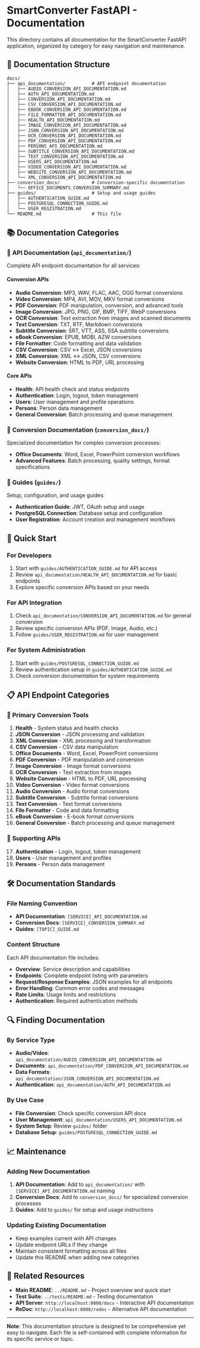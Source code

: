 # SmartConverter FastAPI - Documentation

This directory contains all documentation for the SmartConverter FastAPI application, organized by category for easy navigation and maintenance.

## 📁 Documentation Structure

```
docs/
├── api_documentation/          # API endpoint documentation
│   ├── AUDIO_CONVERSION_API_DOCUMENTATION.md
│   ├── AUTH_API_DOCUMENTATION.md
│   ├── CONVERSION_API_DOCUMENTATION.md
│   ├── CSV_CONVERSION_API_DOCUMENTATION.md
│   ├── EBOOK_CONVERSION_API_DOCUMENTATION.md
│   ├── FILE_FORMATTER_API_DOCUMENTATION.md
│   ├── HEALTH_API_DOCUMENTATION.md
│   ├── IMAGE_CONVERSION_API_DOCUMENTATION.md
│   ├── JSON_CONVERSION_API_DOCUMENTATION.md
│   ├── OCR_CONVERSION_API_DOCUMENTATION.md
│   ├── PDF_CONVERSION_API_DOCUMENTATION.md
│   ├── PERSONS_API_DOCUMENTATION.md
│   ├── SUBTITLE_CONVERSION_API_DOCUMENTATION.md
│   ├── TEXT_CONVERSION_API_DOCUMENTATION.md
│   ├── USERS_API_DOCUMENTATION.md
│   ├── VIDEO_CONVERSION_API_DOCUMENTATION.md
│   ├── WEBSITE_CONVERSION_API_DOCUMENTATION.md
│   └── XML_CONVERSION_API_DOCUMENTATION.md
├── conversion_docs/            # Conversion-specific documentation
│   └── OFFICE_DOCUMENTS_CONVERSION_SUMMARY.md
├── guides/                     # Setup and usage guides
│   ├── AUTHENTICATION_GUIDE.md
│   ├── POSTGRESQL_CONNECTION_GUIDE.md
│   └── USER_REGISTRATION.md
└── README.md                   # This file
```

## 📚 Documentation Categories

### 🔌 **API Documentation** (`api_documentation/`)
Complete API endpoint documentation for all services:

#### **Conversion APIs**
- **Audio Conversion**: MP3, WAV, FLAC, AAC, OGG format conversions
- **Video Conversion**: MP4, AVI, MOV, MKV format conversions
- **PDF Conversion**: PDF manipulation, conversion, and advanced tools
- **Image Conversion**: JPG, PNG, GIF, BMP, TIFF, WebP conversions
- **OCR Conversion**: Text extraction from images and scanned documents
- **Text Conversion**: TXT, RTF, Markdown conversions
- **Subtitle Conversion**: SRT, VTT, ASS, SSA subtitle conversions
- **eBook Conversion**: EPUB, MOBI, AZW conversions
- **File Formatter**: Code formatting and data validation
- **CSV Conversion**: CSV ↔ Excel, JSON conversions
- **XML Conversion**: XML ↔ JSON, CSV conversions
- **Website Conversion**: HTML to PDF, URL processing

#### **Core APIs**
- **Health**: API health check and status endpoints
- **Authentication**: Login, logout, token management
- **Users**: User management and profile operations
- **Persons**: Person data management
- **General Conversion**: Batch processing and queue management

### 🔄 **Conversion Documentation** (`conversion_docs/`)
Specialized documentation for complex conversion processes:
- **Office Documents**: Word, Excel, PowerPoint conversion workflows
- **Advanced Features**: Batch processing, quality settings, format specifications

### 📖 **Guides** (`guides/`)
Setup, configuration, and usage guides:
- **Authentication Guide**: JWT, OAuth setup and usage
- **PostgreSQL Connection**: Database setup and configuration
- **User Registration**: Account creation and management workflows

## 🚀 Quick Start

### For Developers
1. Start with `guides/AUTHENTICATION_GUIDE.md` for API access
2. Review `api_documentation/HEALTH_API_DOCUMENTATION.md` for basic endpoints
3. Explore specific conversion APIs based on your needs

### For API Integration
1. Check `api_documentation/CONVERSION_API_DOCUMENTATION.md` for general conversion
2. Review specific conversion APIs (PDF, Image, Audio, etc.)
3. Follow `guides/USER_REGISTRATION.md` for user management

### For System Administration
1. Start with `guides/POSTGRESQL_CONNECTION_GUIDE.md`
2. Review authentication setup in `guides/AUTHENTICATION_GUIDE.md`
3. Check conversion documentation for system requirements

## 📋 API Endpoint Categories

### 🔄 **Primary Conversion Tools**
1. **Health** - System status and health checks
2. **JSON Conversion** - JSON processing and validation
3. **XML Conversion** - XML processing and transformation
4. **CSV Conversion** - CSV data manipulation
5. **Office Documents** - Word, Excel, PowerPoint conversions
6. **PDF Conversion** - PDF manipulation and conversion
7. **Image Conversion** - Image format conversions
8. **OCR Conversion** - Text extraction from images
9. **Website Conversion** - HTML to PDF, URL processing
10. **Video Conversion** - Video format conversions
11. **Audio Conversion** - Audio format conversions
12. **Subtitle Conversion** - Subtitle format conversions
13. **Text Conversion** - Text format conversions
14. **File Formatter** - Code and data formatting
15. **eBook Conversion** - E-book format conversions
16. **General Conversion** - Batch processing and queue management

### 🔧 **Supporting APIs**
17. **Authentication** - Login, logout, token management
18. **Users** - User management and profiles
19. **Persons** - Person data management

## 🛠️ Documentation Standards

### File Naming Convention
- **API Documentation**: `[SERVICE]_API_DOCUMENTATION.md`
- **Conversion Docs**: `[SERVICE]_CONVERSION_SUMMARY.md`
- **Guides**: `[TOPIC]_GUIDE.md`

### Content Structure
Each API documentation file includes:
- **Overview**: Service description and capabilities
- **Endpoints**: Complete endpoint listing with parameters
- **Request/Response Examples**: JSON examples for all endpoints
- **Error Handling**: Common error codes and messages
- **Rate Limits**: Usage limits and restrictions
- **Authentication**: Required authentication methods

## 🔍 Finding Documentation

### By Service Type
- **Audio/Video**: `api_documentation/AUDIO_CONVERSION_API_DOCUMENTATION.md`
- **Documents**: `api_documentation/PDF_CONVERSION_API_DOCUMENTATION.md`
- **Data Formats**: `api_documentation/JSON_CONVERSION_API_DOCUMENTATION.md`
- **Authentication**: `api_documentation/AUTH_API_DOCUMENTATION.md`

### By Use Case
- **File Conversion**: Check specific conversion API docs
- **User Management**: `api_documentation/USERS_API_DOCUMENTATION.md`
- **System Setup**: Review `guides/` folder
- **Database Setup**: `guides/POSTGRESQL_CONNECTION_GUIDE.md`

## 📈 Maintenance

### Adding New Documentation
1. **API Documentation**: Add to `api_documentation/` with `[SERVICE]_API_DOCUMENTATION.md` naming
2. **Conversion Docs**: Add to `conversion_docs/` for specialized conversion processes
3. **Guides**: Add to `guides/` for setup and usage instructions

### Updating Existing Documentation
- Keep examples current with API changes
- Update endpoint URLs if they change
- Maintain consistent formatting across all files
- Update this README when adding new categories

## 🔗 Related Resources

- **Main README**: `../README.md` - Project overview and quick start
- **Test Suite**: `../tests/README.md` - Testing documentation
- **API Server**: `http://localhost:8000/docs` - Interactive API documentation
- **ReDoc**: `http://localhost:8000/redoc` - Alternative API documentation

---

**Note**: This documentation structure is designed to be comprehensive yet easy to navigate. Each file is self-contained with complete information for its specific service or topic.
